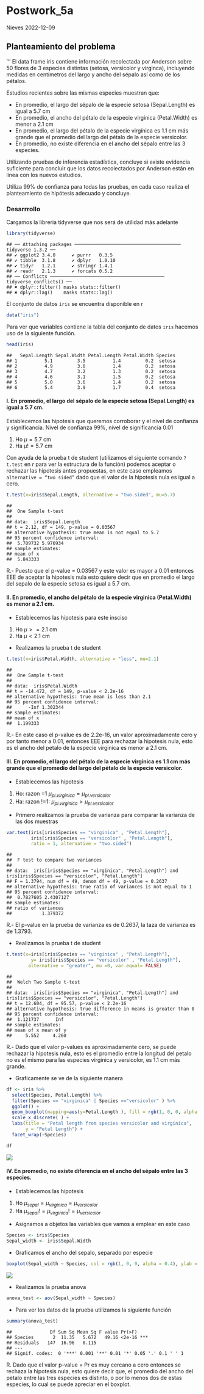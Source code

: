 Postwork_5a
================
Nieves
2022-12-09

## Planteamiento del problema

’’’ El data frame iris contiene información recolectada por Anderson
sobre 50 flores de 3 especies distintas (setosa, versicolor y virginca),
incluyendo medidas en centímetros del largo y ancho del sépalo así como
de los pétalos.

Estudios recientes sobre las mismas especies muestran que:

- En promedio, el largo del sépalo de la especie setosa (Sepal.Length)
  es igual a 5.7 cm
- En promedio, el ancho del pétalo de la especie virginica (Petal.Width)
  es menor a 2.1 cm
- En promedio, el largo del pétalo de la especie virgínica es 1.1 cm más
  grande que el promedio del largo del pétalo de la especie versicolor.
- En promedio, no existe diferencia en el ancho del sépalo entre las 3
  especies.

Utilizando pruebas de inferencia estadística, concluye si existe
evidencia suficiente para concluir que los datos recolectados por
Anderson están en línea con los nuevos estudios.

Utiliza 99% de confianza para todas las pruebas, en cada caso realiza el
planteamiento de hipótesis adecuado y concluye.

### Desarrrollo

Cargamos la libreria tidyverse que nos será de utilidad más adelante

``` r
library(tidyverse)
```

    ## ── Attaching packages ─────────────────────────────────────── tidyverse 1.3.2 ──
    ## ✔ ggplot2 3.4.0      ✔ purrr   0.3.5 
    ## ✔ tibble  3.1.8      ✔ dplyr   1.0.10
    ## ✔ tidyr   1.2.1      ✔ stringr 1.4.1 
    ## ✔ readr   2.1.3      ✔ forcats 0.5.2 
    ## ── Conflicts ────────────────────────────────────────── tidyverse_conflicts() ──
    ## ✖ dplyr::filter() masks stats::filter()
    ## ✖ dplyr::lag()    masks stats::lag()

El conjunto de datos `iris` se encuentra disponible en r

``` r
data("iris")
```

Para ver que variables contiene la tabla del conjunto de datos `iris`
hacemos uso de la siguiente función.

``` r
head(iris)
```

    ##   Sepal.Length Sepal.Width Petal.Length Petal.Width Species
    ## 1          5.1         3.5          1.4         0.2  setosa
    ## 2          4.9         3.0          1.4         0.2  setosa
    ## 3          4.7         3.2          1.3         0.2  setosa
    ## 4          4.6         3.1          1.5         0.2  setosa
    ## 5          5.0         3.6          1.4         0.2  setosa
    ## 6          5.4         3.9          1.7         0.4  setosa

#### I. En promedio, el largo del sépalo de la especie setosa (Sepal.Length) es igual a 5.7 cm.

Establecemos las hipotesis que queremos corroborar y el nivel de
confianza y significancia. Nivel de confianza 99%, nivel de
significancia 0.01

1.  Ho $\mu =5 .7$ cm
2.  Ha $\mu != 5.7$ cm

Con ayuda de la prueba t de student (utilizamos el siguiente comando
`?t.test` en *r* para ver la estructura de la función) podemos aceptar o
rechazar las hipotesis antes propuestas, en este caso empleamos
`alternative = “two sided”` dado que el valor de la hipotesis nula es
igual a cero.

``` r
t.test(x=iris$Sepal.Length, alternative = "two.sided", mu=5.7)
```

    ## 
    ##  One Sample t-test
    ## 
    ## data:  iris$Sepal.Length
    ## t = 2.12, df = 149, p-value = 0.03567
    ## alternative hypothesis: true mean is not equal to 5.7
    ## 95 percent confidence interval:
    ##  5.709732 5.976934
    ## sample estimates:
    ## mean of x 
    ##  5.843333

R.- Puesto que el p-value = 0.03567 y este valor es mayor a 0.01
entonces EEE de aceptar la hipotesis nula esto quiere decir que en
promedio el largo del sepalo de la especie setosa es igual a 5.7 cm.

#### II. En promedio, el ancho del pétalo de la especie virginica (Petal.Width) es menor a 2.1 cm.

- Establecemos las hipotesis para este insciso

1.  Ho $\mu >= 2.1$ cm
2.  Ha $\mu < 2.1$ cm

- Realizamos la prueba t de student

``` r
t.test(x=iris$Petal.Width, alternative = "less", mu=2.1)
```

    ## 
    ##  One Sample t-test
    ## 
    ## data:  iris$Petal.Width
    ## t = -14.472, df = 149, p-value < 2.2e-16
    ## alternative hypothesis: true mean is less than 2.1
    ## 95 percent confidence interval:
    ##      -Inf 1.302344
    ## sample estimates:
    ## mean of x 
    ##  1.199333

R.- En este caso el p-value es de 2.2e-16, un valor aproximadamente cero
y por tanto menor a 0.01, entonces EEE para rechazar la hipotesis nula,
esto es el ancho del petalo de la especie virginica es menor a 2.1 cm.

#### III. En promedio, el largo del pétalo de la especie virgínica es 1.1 cm más grande que el promedio del largo del pétalo de la especie versicolor.

- Establecemos las hipotesis

1.  Ho: razon =1 $\mu_{pl.virginica} = \mu_{pl.versicolor}$
2.  Ha: razon !=1: $\mu_{pl.virginica} > \mu_{pl.versicolor}$

- Primero realizamos la prueba de varianza para comparar la varianza de
  las dos muestras

``` r
var.test(iris[iris$Species == "virginica" , "Petal.Length"],
         iris[iris$Species == "versicolor" , "Petal.Length"],
         ratio = 1, alternative = "two.sided")
```

    ## 
    ##  F test to compare two variances
    ## 
    ## data:  iris[iris$Species == "virginica", "Petal.Length"] and iris[iris$Species == "versicolor", "Petal.Length"]
    ## F = 1.3794, num df = 49, denom df = 49, p-value = 0.2637
    ## alternative hypothesis: true ratio of variances is not equal to 1
    ## 95 percent confidence interval:
    ##  0.7827605 2.4307127
    ## sample estimates:
    ## ratio of variances 
    ##           1.379372

R.- El p-value en la prueba de varianza es de 0.2637, la taza de
varianza es de 1.3793.

- Realizamos la prueba t de student

``` r
t.test(x=iris[iris$Species == "virginica" , "Petal.Length"],
         y= iris[iris$Species == "versicolor" , "Petal.Length"],
        alternative = "greater", mu =0, var.equal= FALSE)
```

    ## 
    ##  Welch Two Sample t-test
    ## 
    ## data:  iris[iris$Species == "virginica", "Petal.Length"] and iris[iris$Species == "versicolor", "Petal.Length"]
    ## t = 12.604, df = 95.57, p-value < 2.2e-16
    ## alternative hypothesis: true difference in means is greater than 0
    ## 95 percent confidence interval:
    ##  1.121737      Inf
    ## sample estimates:
    ## mean of x mean of y 
    ##     5.552     4.260

R.- Dado que el valor p-values es aproximadamente cero, se puede
rechazar la hipotesis nula, esto es el promedio entre la longitud del
petalo no es el mismo para las especies virginica y versicolor, es 1.1
cm más grande.

- Graficamente se ve de la siguiente manera

``` r
df <- iris %>% 
  select(Species, Petal.Length) %>%   
  filter(Species == "virginica" | Species =="versicolor" ) %>% 
  ggplot() + 
  geom_boxplot(mapping=aes(y=Petal.Length ), fill = rgb(1, 0, 0, alpha = 0.4)) +
  scale_x_discrete( ) +
  labs(title = "Petal length from species versicolor and virginica",
       y = "Petal Length") +
  facet_wrap(~Species)
```

``` r
df
```

![](Postwork_5_files/figure-gfm/unnamed-chunk-9-1.png)<!-- -->

#### IV. En promedio, no existe diferencia en el ancho del sépalo entre las 3 especies.

- Establecemos las hipotesis

1.  Ho $\mu_{sepal} = \mu_{virginica} = \mu_{versicolor}$
2.  Ha $\mu_{sepal} != \mu_{virginica} != \mu_{versicolor}$

- Asignamos a objetos las variables que vamos a emplear en este caso

``` r
Species <- iris$Species
Sepal_width <- iris$Sepal.Width
```

- Graficamos el ancho del sepalo, separado por especie

``` r
boxplot(Sepal_width ~ Species, col = rgb(1, 0, 0, alpha = 0.4), ylab = "Sepal width")
```

![](Postwork_5_files/figure-gfm/unnamed-chunk-11-1.png)<!-- -->

- Realizamos la prueba anova

``` r
anova_test <- aov(Sepal_width ~ Species)
```

- Para ver los datos de la prueba utilizamos la siguiente función

``` r
summary(anova_test)
```

    ##              Df Sum Sq Mean Sq F value Pr(>F)    
    ## Species       2  11.35   5.672   49.16 <2e-16 ***
    ## Residuals   147  16.96   0.115                   
    ## ---
    ## Signif. codes:  0 '***' 0.001 '**' 0.01 '*' 0.05 '.' 0.1 ' ' 1

R. Dado que el valor p-value = Pr es muy cercano a cero entonces se
rechaza la hipotesis nula, esto quiere decir que, el promedio del ancho
del petalo entre las tres especies es distinto, o por lo menos dos de
estas especies, lo cual se puede apreciar en el boxplot.

